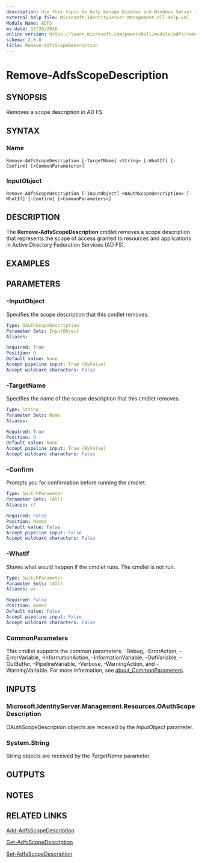 ```yaml
---
description: Use this topic to help manage Windows and Windows Server technologies with Windows PowerShell.
external help file: Microsoft.IdentityServer.Management.dll-Help.xml
Module Name: ADFS
ms.date: 12/20/2016
online version: https://learn.microsoft.com/powershell/module/adfs/remove-adfsscopedescription?view=windowsserver2025-ps&wt.mc_id=ps-gethelp
schema: 2.0.0
title: Remove-AdfsScopeDescription
---
```


# Remove-AdfsScopeDescription

## SYNOPSIS
Removes a scope description in AD FS.

## SYNTAX

### Name
```
Remove-AdfsScopeDescription [-TargetName] <String> [-WhatIf] [-Confirm] [<CommonParameters>]
```

### InputObject
```
Remove-AdfsScopeDescription [-InputObject] <OAuthScopeDescription> [-WhatIf] [-Confirm] [<CommonParameters>]
```

## DESCRIPTION
The **Remove-AdfsScopeDescription** cmdlet removes a scope description that represents the scope of access granted to resources and applications in Active Directory Federation Services (AD FS).

## EXAMPLES

## PARAMETERS

### -InputObject
Specifies the scope description that this cmdlet removes.

```yaml
Type: OAuthScopeDescription
Parameter Sets: InputObject
Aliases:

Required: True
Position: 0
Default value: None
Accept pipeline input: True (ByValue)
Accept wildcard characters: False
```

### -TargetName
Specifies the name of the scope description that this cmdlet removes.

```yaml
Type: String
Parameter Sets: Name
Aliases:

Required: True
Position: 0
Default value: None
Accept pipeline input: True (ByValue)
Accept wildcard characters: False
```

### -Confirm
Prompts you for confirmation before running the cmdlet.

```yaml
Type: SwitchParameter
Parameter Sets: (All)
Aliases: cf

Required: False
Position: Named
Default value: False
Accept pipeline input: False
Accept wildcard characters: False
```

### -WhatIf
Shows what would happen if the cmdlet runs.
The cmdlet is not run.

```yaml
Type: SwitchParameter
Parameter Sets: (All)
Aliases: wi

Required: False
Position: Named
Default value: False
Accept pipeline input: False
Accept wildcard characters: False
```

### CommonParameters
This cmdlet supports the common parameters: -Debug, -ErrorAction, -ErrorVariable, -InformationAction, -InformationVariable, -OutVariable, -OutBuffer, -PipelineVariable, -Verbose, -WarningAction, and -WarningVariable. For more information, see [about_CommonParameters](https://go.microsoft.com/fwlink/?LinkID=113216).

## INPUTS

### Microsoft.IdentityServer.Management.Resources.OAuthScopeDescription

OAuthScopeDescription objects are received by the *InputObject* parameter.

### System.String

String objects are received by the *TargetName* parameter.

## OUTPUTS

## NOTES

## RELATED LINKS

[Add-AdfsScopeDescription](./Add-AdfsScopeDescription.md)

[Get-AdfsScopeDescription](./Get-AdfsScopeDescription.md)

[Set-AdfsScopeDescription](./Set-AdfsScopeDescription.md)

